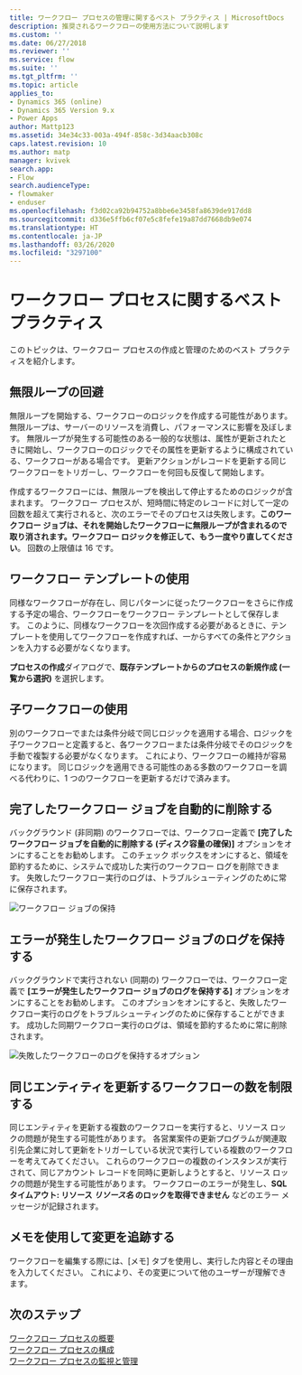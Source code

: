 ```yaml
---
title: ワークフロー プロセスの管理に関するベスト プラクティス | MicrosoftDocs
description: 推奨されるワークフローの使用方法について説明します
ms.custom: ''
ms.date: 06/27/2018
ms.reviewer: ''
ms.service: flow
ms.suite: ''
ms.tgt_pltfrm: ''
ms.topic: article
applies_to:
- Dynamics 365 (online)
- Dynamics 365 Version 9.x
- Power Apps
author: Mattp123
ms.assetid: 34e34c33-003a-494f-858c-3d34aacb308c
caps.latest.revision: 10
ms.author: matp
manager: kvivek
search.app:
- Flow
search.audienceType:
- flowmaker
- enduser
ms.openlocfilehash: f3d02ca92b94752a8bbe6e3458fa8639de917dd8
ms.sourcegitcommit: d336e5ffb6cf07e5c8fefe19a87dd7668db9e074
ms.translationtype: HT
ms.contentlocale: ja-JP
ms.lasthandoff: 03/26/2020
ms.locfileid: "3297100"
---
```

# <a name="best-practices-for-workflow-processes"></a>ワークフロー プロセスに関するベスト プラクティス


このトピックは、ワークフロー プロセスの作成と管理のためのベスト プラクティスを紹介します。  
  
<a name="BKMK_AvoidInfiniteLoops"></a>   
## <a name="avoid-infinite-loops"></a>無限ループの回避  
 無限ループを開始する、ワークフローのロジックを作成する可能性があります。無限ループは、サーバーのリソースを消費し、パフォーマンスに影響を及ぼします。 無限ループが発生する可能性のある一般的な状態は、属性が更新されたときに開始し、ワークフローのロジックでその属性を更新するように構成されている、ワークフローがある場合です。 更新アクションがレコードを更新する同じワークフローをトリガーし、ワークフローを何回も反復して開始します。  
  
 作成するワークフローには、無限ループを検出して停止するためのロジックが含まれます。 ワークフロー プロセスが、短時間に特定のレコードに対して一定の回数を超えて実行されると、次のエラーでそのプロセスは失敗します。**このワークフロー ジョブは、それを開始したワークフローに無限ループが含まれるので取り消されます。ワークフロー ロジックを修正して、もう一度やり直してください**。 回数の上限値は 16 です。  
  
<a name="BKMK_UseWorkflowTemplates"></a>   
## <a name="use-workflow-templates"></a>ワークフロー テンプレートの使用  
 同様なワークフローが存在し、同じパターンに従ったワークフローをさらに作成する予定の場合、ワークフローをワークフロー テンプレートとして保存します。 このように、同様なワークフローを次回作成する必要があるときに、テンプレートを使用してワークフローを作成すれば、一からすべての条件とアクションを入力する必要がなくなります。  
  
 **プロセスの作成**ダイアログで、**既存テンプレートからのプロセスの新規作成 (一覧から選択)** を選択します。  
  
<a name="BKMK_UseChildWorkflows"></a>   
## <a name="use-child-workflows"></a>子ワークフローの使用  
 別のワークフローでまたは条件分岐で同じロジックを適用する場合、ロジックを子ワークフローと定義すると、各ワークフローまたは条件分岐でそのロジックを手動で複製する必要がなくなります。 これにより、ワークフローの維持が容易になります。 同じロジックを適用できる可能性のある多数のワークフローを調べる代わりに、1 つのワークフローを更新するだけで済みます。  
  
## <a name="automatically-delete-completed-workflow-jobs"></a>完了したワークフロー ジョブを自動的に削除する
バックグラウンド (非同期) のワークフローでは、ワークフロー定義で **[完了したワークフロー ジョブを自動的に削除する (ディスク容量の確保)]** オプションをオンにすることをお勧めします。 このチェック ボックスをオンにすると、領域を節約するために、システムで成功した実行のワークフロー ログを削除できます。 失敗したワークフロー実行のログは、トラブルシューティングのために常に保存されます。  

![ワークフロー ジョブの保持](media/workflow-job-retention.png)

<a name="BKMK_AutoDeleteCompletedWorkflowJobs"></a>   
## <a name="keep-logs-for-workflow-jobs-that-encountered-errors"></a>エラーが発生したワークフロー ジョブのログを保持する  
バックグラウンドで実行されない (同期の) ワークフローでは、ワークフロー定義で **[エラーが発生したワークフロー ジョブのログを保持する]** オプションをオンにすることをお勧めします。 このオプションをオンにすると、失敗したワークフロー実行のログをトラブルシューティングのために保存することができます。 成功した同期ワークフロー実行のログは、領域を節約するために常に削除されます。   

![失敗したワークフローのログを保持するオプション](media/keep-logs-for-workflows.png)

## <a name="limit-the-number-of-workflows-that-update-the-same-entity"></a>同じエンティティを更新するワークフローの数を制限する
同じエンティティを更新する複数のワークフローを実行すると、リソース ロックの問題が発生する可能性があります。 各営業案件の更新プログラムが関連取引先企業に対して更新をトリガーしている状況で実行している複数のワークフローを考えてみてください。 これらのワークフローの複数のインスタンスが実行されて、同じアカウント レコードを同時に更新しようとすると、リソース ロックの問題が発生する可能性があります。 ワークフローのエラーが発生し、**SQL タイムアウト: リソース _リソース名_ のロックを取得できません** などのエラー メッセージが記録されます。 

  
<a name="BKMK_DocumentChangesUsingNotes"></a>   
## <a name="use-notes-to-keep-track-of-changes"></a>メモを使用して変更を追跡する  
 ワークフローを編集する際には、[メモ] タブを使用し、実行した内容とその理由を入力してください。 これにより、その変更について他のユーザーが理解できます。  
  
## <a name="next-steps"></a>次のステップ  
 [ワークフロー プロセスの概要](workflow-processes.md)   
 [ワークフロー プロセスの構成](configure-workflow-steps.md)   
 [ワークフロー プロセスの監視と管理](monitor-manage-processes.md)
   
